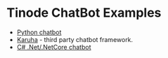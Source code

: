 # Tinode ChatBot Examples

- [Python chatbot](python/)
- [Karuha](https://github.com/Visecy/Karuha) - third party chatbot framework.
- [C# .Net/.NetCore chatbot](https://github.com/tinode/csharpbot)
